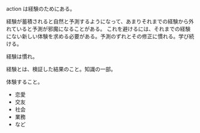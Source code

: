 action は経験のためにある。

経験が蓄積されると自然と予測するようになって、あまりそれまでの経験から外れていると予測が邪魔になることがある。
これを避けるには、それまでの経験にない新しい体験を求める必要がある。予測のずれとその修正に慣れる。学び続ける。

経験は慣れ。

経験とは、検証した結果のこと。知識の一部。

体験すること。

- 恋愛
- 交友
- 社会
- 業務
- など
